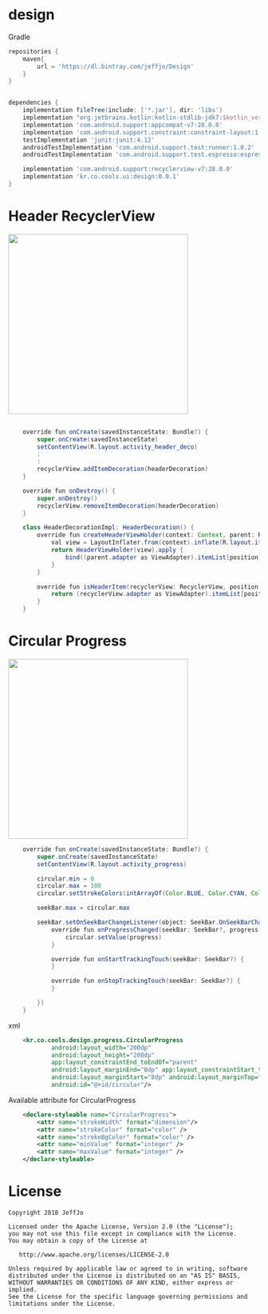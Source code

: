 # design

Gradle
```gradle 
repositories {
    maven{
        url = 'https://dl.bintray.com/jeffjo/Design'
    }
}


dependencies {
    implementation fileTree(include: ['*.jar'], dir: 'libs')
    implementation "org.jetbrains.kotlin:kotlin-stdlib-jdk7:$kotlin_version"
    implementation 'com.android.support:appcompat-v7:28.0.0'
    implementation 'com.android.support.constraint:constraint-layout:1.1.3'
    testImplementation 'junit:junit:4.12'
    androidTestImplementation 'com.android.support.test:runner:1.0.2'
    androidTestImplementation 'com.android.support.test.espresso:espresso-core:3.0.2'

    implementation 'com.android.support:recyclerview-v7:28.0.0'
    implementation 'kr.co.cools.ui:design:0.0.1'
}

```

# Header RecyclerView 
<img src=https://user-images.githubusercontent.com/44988459/50554513-01543380-0cff-11e9-9388-347a8bddd8ff.gif width=360/>

```java
    
    override fun onCreate(savedInstanceState: Bundle?) {
        super.onCreate(savedInstanceState)
        setContentView(R.layout.activity_header_deco)
        :
        :
        recyclerView.addItemDecoration(headerDecoration)
    }

    override fun onDestroy() {
        super.onDestroy()
        recyclerView.removeItemDecoration(headerDecoration)
    }

    class HeaderDecorationImpl: HeaderDecoration() {
        override fun createHeaderViewHolder(context: Context, parent: RecyclerView, position: Int): RecyclerView.ViewHolder {
            val view = LayoutInflater.from(context).inflate(R.layout.item_header, parent, false) as ViewGroup
            return HeaderViewHolder(view).apply {
                bind((parent.adapter as ViewAdapter).itemList[position] as Item.HeaderItem)
            }
        }

        override fun isHeaderItem(recyclerView: RecyclerView, position: Int): Boolean {
            return (recyclerView.adapter as ViewAdapter).itemList[position] is Item.HeaderItem
        }
    }
```

# Circular Progress
<img src=https://user-images.githubusercontent.com/44988459/50554525-57c17200-0cff-11e9-81bc-73791137485e.gif width=360/>

```java
    override fun onCreate(savedInstanceState: Bundle?) {
        super.onCreate(savedInstanceState)
        setContentView(R.layout.activity_progress)

        circular.min = 0
        circular.max = 100
        circular.setStrokeColors(intArrayOf(Color.BLUE, Color.CYAN, Color.BLUE), floatArrayOf(0f, 0.5f, 1f))

        seekBar.max = circular.max

        seekBar.setOnSeekBarChangeListener(object: SeekBar.OnSeekBarChangeListener {
            override fun onProgressChanged(seekBar: SeekBar?, progress: Int, fromUser: Boolean) {
                circular.setValue(progress)
            }

            override fun onStartTrackingTouch(seekBar: SeekBar?) {
            }

            override fun onStopTrackingTouch(seekBar: SeekBar?) {
            }

        })
    }
````


xml
```xml
    <kr.co.cools.design.progress.CircularProgress
            android:layout_width="200dp"
            android:layout_height="200dp"
            app:layout_constraintEnd_toEndOf="parent"
            android:layout_marginEnd="8dp" app:layout_constraintStart_toStartOf="parent"
            android:layout_marginStart="8dp" android:layout_marginTop="8dp" app:layout_constraintTop_toTopOf="parent"
            android:id="@+id/circular"/>
```

Available attribute for CircularProgress
```xml
    <declare-styleable name="CircularProgress">
        <attr name="strokeWidth" format="dimension"/>
        <attr name="strokeColor" format="color" />
        <attr name="strokeBgColor" format="color" />
        <attr name="minValue" format="integer" />
        <attr name="maxValue" format="integer" />
    </declare-styleable>
```


# License

    Copyright 2018 JeffJo

    Licensed under the Apache License, Version 2.0 (the "License");
    you may not use this file except in compliance with the License.
    You may obtain a copy of the License at

       http://www.apache.org/licenses/LICENSE-2.0

    Unless required by applicable law or agreed to in writing, software
    distributed under the License is distributed on an "AS IS" BASIS,
    WITHOUT WARRANTIES OR CONDITIONS OF ANY KIND, either express or implied.
    See the License for the specific language governing permissions and
    limitations under the License.
